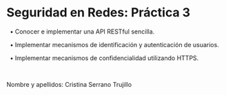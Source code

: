 # Seguridad en Redes: Práctica 3

&nbsp;
• Conocer e implementar una API RESTful sencilla. 

&nbsp;
• Implementar mecanismos de identificación y autenticación de usuarios. 

&nbsp;
• Implementar mecanismos de confidencialidad utilizando HTTPS.

&nbsp;

Nombre y apellidos: Cristina Serrano Trujillo
